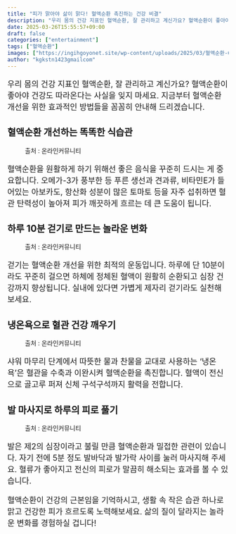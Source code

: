 ```yaml
---
title: "피가 맑아야 삶이 맑다! 혈액순환 촉진하는 건강 비결"
description: "우리 몸의 건강 지표인 혈액순환, 잘 관리하고 계신가요? 혈액순환이 좋아야 건강도 따라온다는 사실을 잊지 마세요. 지금부터 혈액순환 개선을 위한 효과적인 방법들을 꼼꼼히 안내해 드리겠습니다."
date: 2025-03-26T15:55:57+09:00
draft: false
categories: ["entertainment"]
tags: ["혈액순환"]
images: ["https://ingihgoyonet.site/wp-content/uploads/2025/03/혈액순환-683x1024.png", "https://ingihgoyonet.site/wp-content/uploads/2025/03/산책-1024x683.jpg", "https://ingihgoyonet.site/wp-content/uploads/2025/03/혈액순환목욕-1024x683.jpg", "https://ingihgoyonet.site/wp-content/uploads/2025/03/발마사지순환-683x1024.png"]
author: "kgkstn1423gmailcom"
---
```


<p style="font-size:18px">우리 몸의 건강 지표인 혈액순환, 잘 관리하고 계신가요? 혈액순환이 좋아야 건강도 따라온다는 사실을 잊지 마세요. 지금부터 혈액순환 개선을 위한 효과적인 방법들을 꼼꼼히 안내해 드리겠습니다.</p> <h2 >혈액순환 개선하는 똑똑한 식습관</h2> <figure ><img src="https://ingihgoyonet.site/wp-content/uploads/2025/03/혈액순환-683x1024.png" alt="" style="aspect-ratio:16/9;object-fit:cover"/><figcaption >출처 : 온라인커뮤니티</figcaption></figure> <p style="font-size:18px">혈액순환을 원활하게 하기 위해선 좋은 음식을 꾸준히 드시는 게 중요합니다. 오메가-3가 풍부한 등 푸른 생선과 견과류, 비타민E가 들어있는 아보카도, 항산화 성분이 많은 토마토 등을 자주 섭취하면 혈관 탄력성이 높아져 피가 깨끗하게 흐르는 데 큰 도움이 됩니다.</p> <h2 >하루 10분 걷기로 만드는 놀라운 변화</h2> <figure ><img src="https://ingihgoyonet.site/wp-content/uploads/2025/03/산책-1024x683.jpg" alt="" style="aspect-ratio:16/9;object-fit:cover"/><figcaption >출처 : 온라인커뮤니티</figcaption></figure> <p style="font-size:18px">걷기는 혈액순환 개선을 위한 최적의 운동입니다. 하루에 단 10분이라도 꾸준히 걸으면 하체에 정체된 혈액이 원활히 순환되고 심장 건강까지 향상됩니다. 실내에 있다면 가볍게 제자리 걷기라도 실천해보세요.</p> <h2 >냉온욕으로 혈관 건강 깨우기</h2> <figure ><img src="https://ingihgoyonet.site/wp-content/uploads/2025/03/혈액순환목욕-1024x683.jpg" alt="" style="aspect-ratio:16/9;object-fit:cover"/><figcaption >출처 : 온라인커뮤니티</figcaption></figure> <p style="font-size:18px">샤워 마무리 단계에서 따뜻한 물과 찬물을 교대로 사용하는 ‘냉온욕’은 혈관을 수축과 이완시켜 혈액순환을 촉진합니다. 혈액이 전신으로 골고루 퍼져 신체 구석구석까지 활력을 전합니다.</p> <h2 >발 마사지로 하루의 피로 풀기</h2> <figure ><img src="https://ingihgoyonet.site/wp-content/uploads/2025/03/발마사지순환-683x1024.png" alt="" style="aspect-ratio:16/9;object-fit:cover"/><figcaption >출처 : 온라인커뮤니티</figcaption></figure> <p style="font-size:18px">발은 제2의 심장이라고 불릴 만큼 혈액순환과 밀접한 관련이 있습니다. 자기 전에 5분 정도 발바닥과 발가락 사이를 눌러 마사지해 주세요. 혈류가 좋아지고 전신의 피로가 말끔히 해소되는 효과를 볼 수 있습니다.</p> <p style="font-size:18px">혈액순환이 건강의 근본임을 기억하시고, 생활 속 작은 습관 하나로 맑고 건강한 피가 흐르도록 노력해보세요. 삶의 질이 달라지는 놀라운 변화를 경험하실 겁니다!</p>